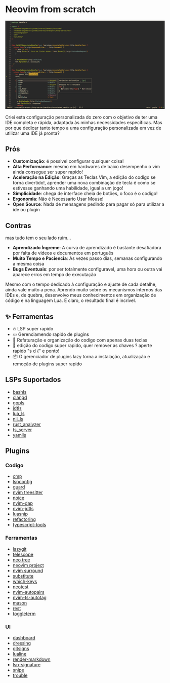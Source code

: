 # Neovim from scratch

![nvim](/.github/assets/nvim.png)

Criei esta configuração personalizada do zero com o objetivo de ter uma IDE completa e rápida, adaptada às minhas necessidades específicas. Mas por que dedicar tanto tempo a uma configuração personalizada em vez de utilizar uma IDE já pronta?

## Prós
- **Customização**: é possivel configurar qualquer coisa!
- **Alta Performance**: mesmo em hardwares de baixo desempenho o vim ainda consegue ser super rapido!
- **Aceleração na Edição**: Graças as Teclas Vim, a edição do codigo se torna divertido!, aprender uma nova combinação de tecla é como se estivesse ganhando uma habilidade, igual a um jogo!
- **Simplicidade**: chega de interface cheia de botões, o foco é o codigo!
- **Ergonomia**: Não é Necessario Usar Mouse!
- **Open Source**: Nada de mensagens pedindo para pagar só para utilizar a ide ou plugin

## Contras
mas tudo tem o seu lado ruim...
- **Aprendizado Íngreme**: A curva de aprendizado é bastante desafiadora por falta de videos e documentos em português
- **Muito Tempo e Paciencia**: As vezes passo dias, semanas configurando a mesma coisa
- **Bugs Eventuais**: por ser totalmente configuravel, uma hora ou outra vai aparece erros em tempo de executação

Mesmo com o tempo dedicado à configuração e ajuste de cada detalhe, ainda vale muito a pena. Aprendo muito sobre os mecanismos internos das IDEs e, de quebra, desenvolvo meus conhecimentos em organização de código e na linguagem Lua. E claro, o resultado final é incrível.

## ✨ Ferramentas
- 🔥 LSP super rapido
- 💤 Gerenciamendo rapido de plugins
- 🧹 Refaturação e organização do codigo com apenas duas teclas
- 🚀 edição do codigo super rapido, quer remover as chaves ? aperte rapido "s d {" e ponto!
- 📦 O gerenciador de plugins lazy torna a instalação, atualização e remoção de plugins super rapido

## LSPs Suportados
- [bashls](https://github.com/bash-lsp/bash-language-server)
- [clangd](https://github.com/clangd/clangd)
- [gopls](https://github.com/golang/tools/blob/master/gopls/README.md)
- [jdtls](https://github.com/eclipse-jdtls/eclipse.jdt.ls)
- [lua_ls](https://github.com/LuaLS/lua-language-server)
- [nil_ls](https://github.com/oxalica/nil)
- [rust_analyzer](https://github.com/rust-lang/rust-analyzer)
- [ts_server](https://github.com/microsoft/TypeScript/wiki/Standalone-Server-%28tsserver%29)
- [yamlls](https://github.com/redhat-developer/yaml-language-server)

## Plugins
### Codigo
- [cmp](https://github.com/hrsh7th/nvim-cmp)
- [lspconfig](https://github.com/neovim/nvim-lspconfig)
- [guard](https://github.com/nvimdev/guard.nvim)
- [nvim treesitter](https://github.com/nvim-treesitter/nvim-treesitter)
- [noice](https://github.com/folke/noice.nvim)
- [nvim-dap](https://github.com/mfussenegger/nvim-dap)
- [nvim-jdtls](https://github.com/mfussenegger/nvim-jdtls)
- [luasnip](https://github.com/L3MON4D3/LuaSnip)
- [refactoring](https://github.com/ThePrimeagen/refactoring.nvim)
- [typescript-tools](https://github.com/pmizio/typescript-tools.nvim)

### Ferramentas
- [lazygit](https://github.com/jesseduffield/lazygit)
- [telescope](https://github.com/nvim-telescope/telescope.nvim)
- [neo tree](https://github.com/nvim-neo-tree/neo-tree.nvim)
- [neovim project](https://github.com/coffebar/neovim-project)
- [nvim surround](https://github.com/kylechui/nvim-surround)
- [substitute](https://github.com/gbprod/substitute.nvim)
- [which-keys](https://github.com/folke/which-key.nvim)
- [neotest](https://github.com/nvim-neotest/neotest)
- [nvim-autopairs](https://github.com/windwp/nvim-ts-autotag)
- [nvim-ts-autotag](https://github.com/windwp/nvim-ts-autotag)
- [mason](https://github.com/mason-org/mason.nvim)
- [rest](https://github.com/rest-nvim/rest.nvim)
- [toggleterm](https://github.com/akinsho/toggleterm.nvim)

### UI
- [dashboard](https://github.com/nvimdev/dashboard-nvim)
- [dressing](https://github.com/stevearc/dressing.nvim)
- [gitsigns](https://github.com/lewis6991/gitsigns.nvim)
- [lualine](https://github.com/nvim-lualine/lualine.nvim)
- [render-markdown](https://github.com/MeanderingProgrammer/render-markdown.nvim)
- [lsp-signature](https://github.com/ray-x/lsp_signature.nvim)
- [snipe](https://github.com/leath-dub/snipe.nvim)
- [trouble](https://github.com/folke/trouble.nvim)

